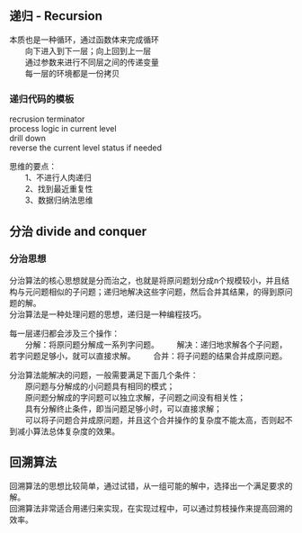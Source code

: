 
## 递归 - Recursion  
本质也是一种循环，通过函数体来完成循环  
&emsp;&emsp;向下进入到下一层；向上回到上一层  
&emsp;&emsp;通过参数来进行不同层之间的传递变量  
&emsp;&emsp;每一层的环境都是一份拷贝  

### 递归代码的模板    
recrusion terminator   
process logic in current level  
drill down  
reverse the current level status if needed  

思维的要点：  
&emsp;&emsp;1、不进行人肉递归  
&emsp;&emsp;2、找到最近重复性  
&emsp;&emsp;3、数据归纳法思维    

## 分治 divide and conquer
### 分治思想  
分治算法的核心思想就是分而治之，也就是将原问题划分成n个规模较小，并且结构与元问题相似的子问题；递归地解决这些字问题，然后合并其结果，的得到原问题的解。  
分治算法是一种处理问题的思想，递归是一种编程技巧。  

每一层递归都会涉及三个操作：  
&emsp;&emsp;分解：将原问题分解成一系列字问题。
&emsp;&emsp;解决：递归地求解各个子问题，若字问题足够小，就可以直接求解。
&emsp;&emsp;合并：将子问题的结果合并成原问题。  
  
分治算法能解决的问题，一般需要满足下面几个条件：  
&emsp;&emsp;原问题与分解成的小问题具有相同的模式；   
&emsp;&emsp;原问题分解成的字问题可以独立求解，子问题之间没有相关性；  
&emsp;&emsp;具有分解终止条件，即当问题足够小时，可以直接求解；  
&emsp;&emsp;可以将子问题合并成原问题，并且这个合并操作的复杂度不能太高，否则起不到减小算法总体复杂度的效果。  

## 回溯算法  
回溯算法的思想比较简单，通过试错，从一组可能的解中，选择出一个满足要求的解。  
回溯算法非常适合用递归来实现，在实现过程中，可以通过剪枝操作来提高回溯的效率。






